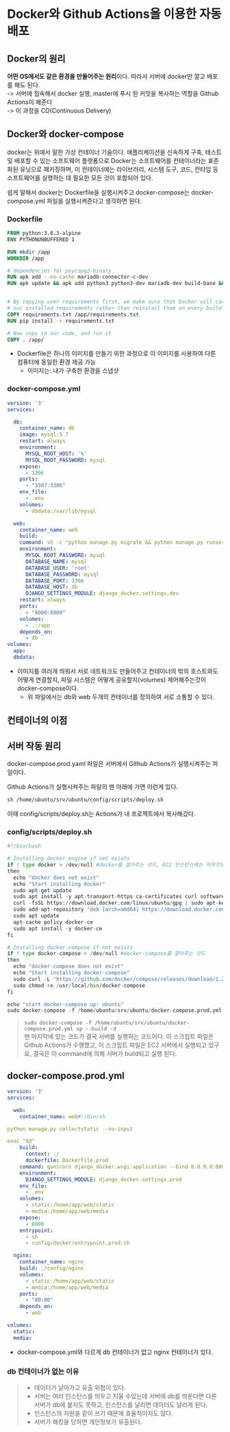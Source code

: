 # Docker와 Github Actions을 이용한 자동 배포

## Docker의 원리

**어떤 OS에서도 같은 환경을 만들어주는 원리**이다. 따라서 서버에 docker만 깔고 배포를 해도 된다.   
-> 서버에 접속해서 docker 실행, master에 푸시 된 커밋을 복사하는 역할을 Github Actions이 해준다   
-> 이 과정을 CD(Continuous Delivery)

## Docker와 docker-compose

docker는 위에서 말한 가상 컨테이너 기술이다. 애플리케이션을 신속하게 구축, 
테스트 및 배포할 수 있는 소프트웨어 플랫폼으로 Docker는 소프트웨어를 컨테이너라는 표준화된 유닛으로 패키징하며, 
이 컨테이너에는 라이브러리, 시스템 도구, 코드, 런타임 등 소프트웨어를 실행하는 데 필요한 모든 것이 포함되어 있다.

쉽게 말해서 docker는 Dockerfile을 실행시켜주고 docker-compose는 docker-compose.yml 파일을 실행시켜준다고 생각하면 된다.
### Dockerfile
```dockerfile
FROM python:3.8.3-alpine
ENV PYTHONUNBUFFERED 1

RUN mkdir /app
WORKDIR /app

# dependencies for psycopg2-binary
RUN apk add --no-cache mariadb-connector-c-dev
RUN apk update && apk add python3 python3-dev mariadb-dev build-base && pip3 install mysqlclient && apk del python3-dev mariadb-dev build-base


# By copying over requirements first, we make sure that Docker will cache
# our installed requirements rather than reinstall them on every build
COPY requirements.txt /app/requirements.txt
RUN pip install -r requirements.txt

# Now copy in our code, and run it
COPY . /app/
```
* Dockerfile은 하나의 이미지를 만들기 위한 과정으로 이 이미지를 사용하여 다른 컴퓨터에 동일한 환경 제공 가능
    * 이미지는: 내가 구축한 환경을 스냅샷
### docker-compose.yml
```yaml
version: '3'
services:

  db:
    container_name: db
    image: mysql:5.7
    restart: always
    environment:
      MYSQL_ROOT_HOST: '%'
      MYSQL_ROOT_PASSWORD: mysql
    expose:
      - 3306
    ports:
      - "3307:3306"
    env_file:
      - .env
    volumes:
      - dbdata:/var/lib/mysql

  web:
    container_name: web
    build: .
    command: sh -c "python manage.py migrate && python manage.py runserver 0.0.0.0:8000"
    environment:
      MYSQL_ROOT_PASSWORD: mysql
      DATABASE_NAME: mysql
      DATABASE_USER: 'root'
      DATABASE_PASSWORD: mysql
      DATABASE_PORT: 3306
      DATABASE_HOST: db
      DJANGO_SETTINGS_MODULE: django_docker.settings.dev
    restart: always
    ports:
      - "8000:8000"
    volumes:
      - .:/app
    depends_on:
      - db
volumes:
  app:
  dbdata:
```

* 이미지를 여러개 띄워서 서로 네트워크도 만들어주고 컨테이너의 밖의 호스트와도 어떻게 연결할지, 파일 시스템은 어떻게 공유할지(volumes) 제어해주는것이 docker-compose이다.
    * 위 파일에서는 db와 web 두개의 컨테이너를 정의하여 서로 소통할 수 있다.
## 컨테이너의 이점

## 서버 작동 원리

docker-compose.prod.yaml 파일은 서버에서 Github Actions가 실행시켜주는 파일이다.  

Github Actions가 실행시켜주는 파일의 맨 아래에 가면 이런게 있다.
```bash
sh /home/ubuntu/srv/ubuntu/config/scripts/deploy.sh
```

이때 config/scripts/deploy.sh는 Actions가 내 프로젝트에서 복사해갔다.
### config/scripts/deploy.sh
```python
#!/bin/bash

# Installing docker engine if not exists
if ! type docker > /dev/null #docker를 깔아주는 코드, EC2 인스턴스에는 아무것도 없기 때문에 직접 깔아줘야 한다.
then
  echo "docker does not exist"
  echo "Start installing docker"
  sudo apt-get update
  sudo apt install -y apt-transport-https ca-certificates curl software-properties-common
  curl -fsSL https://download.docker.com/linux/ubuntu/gpg | sudo apt-key add -
  sudo add-apt-repository "deb [arch=amd64] https://download.docker.com/linux/ubuntu bionic stable"
  sudo apt update
  apt-cache policy docker-ce
  sudo apt install -y docker-ce
fi

# Installing docker-compose if not exists
if ! type docker-compose > /dev/null #docker-compose를 깔아주는 코드
then
  echo "docker-compose does not exist"
  echo "Start installing docker-compose"
  sudo curl -L "https://github.com/docker/compose/releases/download/1.27.3/docker-compose-$(uname -s)-$(uname -m)" -o /usr/local/bin/docker-compose
  sudo chmod +x /usr/local/bin/docker-compose
fi

echo "start docker-compose up: ubuntu"
sudo docker-compose -f /home/ubuntu/srv/ubuntu/docker-compose.prod.yml up --build -d
```


> `sudo docker-compose -f /home/ubuntu/srv/ubuntu/docker-compose.prod.yml up --build -d`  
> 맨 마지막에 있는 코드가 결국 서버를 실행하는 코드이다. 이 스크립트 파일은 Github Actions가 수행했고, 이 스크립트 파일은 EC2 서버에서 실행되고 있구요, 결국은 이 command에 의해 서버가 build되고 실행 된다.

## docker-compose.prod.yml 
```yaml
version: '3'
services:

  web:
    container_name: web#!/bin/sh

python manage.py collectstatic --no-input

exec "$@"
    build:
      context: ./
      dockerfile: Dockerfile.prod
    command: gunicorn django_docker.wsgi:application --bind 0.0.0.0:8000
    environment:
      DJANGO_SETTINGS_MODULE: django_docker.settings.prod
    env_file:
      - .env
    volumes:
      - static:/home/app/web/static
      - media:/home/app/web/media
    expose:
      - 8000
    entrypoint:
      - sh
      - config/docker/entrypoint.prod.sh

  nginx:
    container_name: nginx
    build: ./config/nginx
    volumes:
      - static:/home/app/web/static
      - media:/home/app/web/media
    ports:
      - "80:80"
    depends_on:
      - web

volumes:
  static:
  media:
```
* docker-compose.yml와 다르게 db 컨테이너가 없고 nginx 컨테이너가 있다.
  

### db 컨테이너가 없는 이유

>* 데이터가 날아가고 유출 위험이 있다.
>* 서버는 여러 인스턴스를 띄우고 지울 수있는데 서버에 db를 띄운다면 다른 서버가 db에 붙지도 못하고, 인스턴스를 날리면 데이터도 날리게 된다.
> * 인스턴스의 자원을 같이 쓰기 때문에 효율적이지도 않다.
> * 서버가 해킹을 당하면 개인정보가 유출된다.


